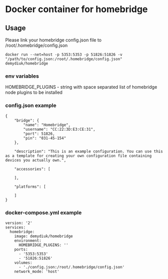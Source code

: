 # Docker container for homebridge

## Usage

Please link your homebridge config.json file to /root/.homebridge/config.json

```
docker run --net=host -p 5353:5353 -p 51826:51826 -v "/path/to/config.json:/root/.homebridge/config.json" demydiuk/homebridge
```

### env variables

HOMEBRIDGE_PLUGINS - string with space separated list of homebridge node plugins to be installed

### config.json example

```
{
    "bridge": {
        "name": "Homebridge",
        "username": "CC:22:3D:E3:CE:31",
        "port": 51826,
        "pin": "031-45-154"
    },
    
    "description": "This is an example configuration. You can use this as a template for creating your own configuration file containing devices you actually own.",

    "accessories": [
        
    ],

    "platforms": [
        
    ]
}
```

### docker-compose.yml example

```
version: '2'
services:
  homebridge:
    image: demydiuk/homebridge
    environment:
      HOMEBRIDGE_PLUGINS: ''
    ports:
      - '5353:5353'
      - '51826:51826'
    volumes:
      - './config.json:/root/.homebridge/config.json'
    network_mode: 'host'
```

